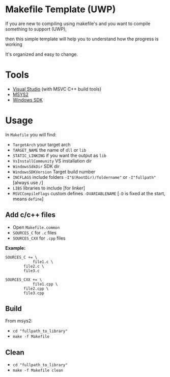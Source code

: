 # Makefile Template (UWP)
If you are new to compiling using makefile's and you want to compile something to support (UWP), 

then this simple template will help you to understand how the progress is working

It's organized and easy to change.


# Tools

- [Visual Studio](https://visualstudio.microsoft.com/vs/community/) (with MSVC C++ build tools)
- [MSYS2](https://www.msys2.org/)
- [Windows SDK](https://developer.microsoft.com/en-us/windows/downloads/sdk-archive/)

# Usage
In `Makefile` you will find:

- `TargetArch` your target arch
- `TARGET_NAME` the name of `dll` or `lib`
- `STATIC_LINKING` if you want the output as `lib`
- `VsInstallCommunity` VS installation dir
- `WindowsSdkDir` SDK dir
- `WindowsSDKVersion` Target build number
- `INCFLAGS` include folders `-I"$(RootDir)/foldername"` or `-I"fullpath"` [always use `/`]
- `LIBS` libraries to include [for linker]
- `MSVCCompileFlags` custom defines `-DVARIABLENAME` [`-D` is fixed at the start, means `define`]

## Add c/c++ files

- Open `Makefile.common`
- `SOURCES_C` for `.c` files
- `SOURCES_CXX` for `.cpp` files

**Example:**

```
SOURCES_C += \
            file1.c \
	    file2.c \
	    file3.c
			
SOURCES_CXX += \
            file1.cpp \
	    file2.cpp \
	    file3.cpp
```


## Build

From msys2:
- `cd "fullpath_to_library"`
- `make -f Makefile`


## Clean
- `cd "fullpath_to_library"`
- `make -f Makefile clean`
